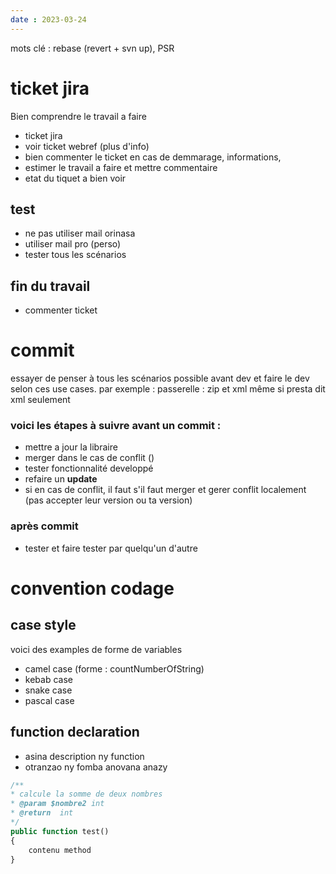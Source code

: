 ```yaml
---
date : 2023-03-24
---
```



mots clé  : rebase (revert  + svn up), PSR

# ticket jira 

Bien comprendre le travail a faire
* ticket jira
* voir ticket webref (plus d'info)
* bien commenter le ticket en cas de demmarage, informations, 
* estimer le travail a faire et mettre commentaire
* <span class="remarque">etat du tiquet a bien voir</span>

## test 
* ne pas utiliser mail orinasa
* utiliser mail pro (perso)
* tester tous les scénarios

## fin du travail 
* commenter ticket 


# commit 

essayer de penser à tous les scénarios possible avant dev et faire le dev selon ces use cases.
par exemple : passerelle  : zip et xml même si presta dit xml seulement 

### voici les étapes à suivre avant un commit  : 
* mettre a jour la libraire 
* merger dans le cas de conflit () 
* tester fonctionnalité developpé
* refaire un __update__
* si en cas de conflit, il faut s'il faut merger et gerer conflit localement (pas accepter leur version ou ta version)

### après commit 
* tester et faire tester par quelqu'un d'autre


# convention codage

## case style 
voici des examples de forme de variables 

* camel case (forme  : countNumberOfString)
* kebab case
* snake case
* pascal case 

## function declaration 
*  asina description ny function 
* otranzao ny fomba anovana anazy 

```php
/**
* calcule la somme de deux nombres
* @param $nombre2 int
* @return  int
*/
public function test()
{
	contenu method
}

```


